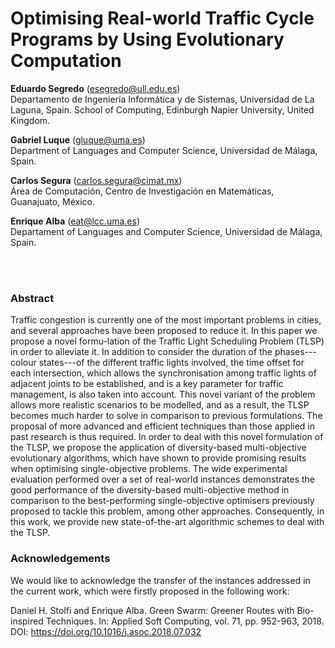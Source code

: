 # Optimising Real-world Traffic Cycle Programs by Using Evolutionary Computation

**Eduardo Segredo** (esegredo@ull.edu.es) </br>
Departamento de Ingeniería Informática y de Sistemas, Universidad de La Laguna, Spain.
School of Computing, Edinburgh Napier University, United Kingdom.

**Gabriel Luque** (gluque@uma.es) </br>
Department of Languages and Computer Science, Universidad de Málaga, Spain.

**Carlos Segura** (carlos.segura@cimat.mx) </br>
Área de Computación, Centro de Investigación en Matemáticas, Guanajuato, México.

**Enrique Alba** (eat@lcc.uma.es) </br>
Departament of Languages and Computer Science, Universidad de Málaga, Spain.

</br></br>
### Abstract

Traffic congestion is currently one of the most important problems in cities, and several approaches have been proposed to reduce it. In this paper we propose a novel formu-lation of the Traffic Light Scheduling Problem (TLSP) in order to alleviate it. In addition to consider the duration of the phases---colour states---of the different traffic lights involved, the time offset for each intersection, which allows the synchronisation among traffic lights of adjacent joints to be established, and is a key parameter for traffic management, is also taken into account. This novel variant of the problem allows more realistic scenarios to be modelled, and as a result, the TLSP becomes much harder to solve in comparison to previous formulations. The proposal of more advanced and efficient techniques than those applied in past research is thus required.  In order to deal with this novel formulation of the TLSP, we propose the application of diversity-based multi-objective evolutionary algorithms, which have shown to provide promising results when optimising single-objective problems. The wide experimental evaluation performed over a set of real-world instances demonstrates the good performance of the diversity-based multi-objective method in comparison to the best-performing single-objective optimisers previously proposed to tackle this problem, among other approaches. Consequently, in this work, we provide new state-of-the-art algorithmic schemes to deal with the TLSP.

### Acknowledgements

We would like to acknowledge the transfer of the instances addressed in the current work, which were firstly proposed in the following work:

Daniel H. Stolfi and Enrique Alba. Green Swarm: Greener Routes with Bio-inspired Techniques. In: Applied Soft Computing, vol. 71, pp. 952-963, 2018. DOI: https://doi.org/10.1016/j.asoc.2018.07.032
